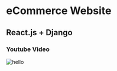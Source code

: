 # eCommerce Website

## React.js + Django

### Youtube Video

![hello](https://img.youtube.com/vi/LdGeTyOWB8Y/0.jpg)

<!-- [![IMAGE](https://img.youtube.com/vi/LdGeTyOWB8Y/0.jpg)](https://www.youtube.com/watch?v=LdGeTyOWB8Y) -->
